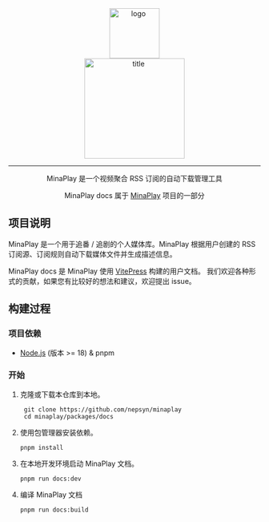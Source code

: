 <div align="center">

<img width="100" src="../../assets/minaplay.svg" alt="logo">
<br/>
<img width="200" src="../../assets/minaplay.png" alt="title">

----

MinaPlay 是一个视频聚合 RSS 订阅的自动下载管理工具

MinaPlay docs 属于 [MinaPlay](../../README.md) 项目的一部分

</div>

## 项目说明

MinaPlay 是一个用于追番 / 追剧的个人媒体库。MinaPlay 根据用户创建的 RSS 订阅源、订阅规则自动下载媒体文件并生成描述信息。

MinaPlay docs 是 MinaPlay 使用 [VitePress](https://vitepress.dev/zh/) 构建的用户文档。
我们欢迎各种形式的贡献，如果您有比较好的想法和建议，欢迎提出 issue。

## 构建过程

### 项目依赖

- [Node.js](https://nodejs.org/en) (版本 >= 18) & pnpm

### 开始

1. 克隆或下载本仓库到本地。

   ```shell
    git clone https://github.com/nepsyn/minaplay
    cd minaplay/packages/docs
    ```
2. 使用包管理器安装依赖。

    ```shell
    pnpm install
    ```

3. 在本地开发环境启动 MinaPlay 文档。

    ```shell
    pnpm run docs:dev
    ```

4. 编译 MinaPlay 文档

    ```shell
    pnpm run docs:build
    ```
